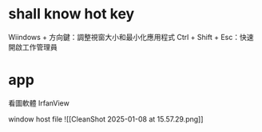 



# shall know hot key


Wiindows + 方向鍵：調整視窗大小和最小化應用程式
Ctrl + Shift + Esc：快速開啟工作管理員



# app


看圖軟體 
IrfanView





window host file
![[CleanShot 2025-01-08 at 15.57.29.png]]